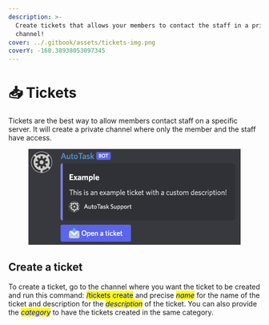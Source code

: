 ```yaml
---
description: >-
  Create tickets that allows your members to contact the staff in a private
  channel!
cover: ../.gitbook/assets/tickets-img.png
coverY: -168.38938053097345
---
```


# 📥 Tickets

Tickets are the best way to allow members contact staff on a specific server. It will create a private channel where only the member and the staff have access.

<figure><img src="../.gitbook/assets/tickets-img.png" alt=""><figcaption></figcaption></figure>

## Create a ticket

To create a ticket, go to the channel where you want the ticket to be created and run this command: <mark style="color:blue;">/tickets create</mark> and precise _<mark style="color:blue;">name</mark>_ for the name of the ticket and description for the _<mark style="color:blue;">description</mark>_ of the ticket. You can also provide the _<mark style="color:blue;">category</mark>_ to have the tickets created in the same category.
